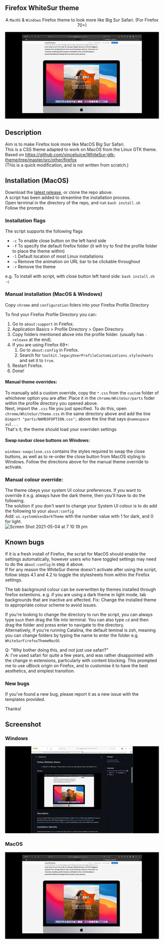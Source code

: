 ## Firefox WhiteSur theme

<p align="center">A <code>MacOS</code> & <code>Windows</code> Firefox theme to look more like Big Sur Safari. (For Firefox 70+)</p>

![Preview](whitesur.gif?raw=true)

## Description

Aim is to make Firefox look more like MacOS Big Sur Safari.\
This is a CSS theme adapted to work on MacOS from the Linux GTK theme.\
Based on https://github.com/vinceliuice/WhiteSur-gtk-theme/tree/master/src/other/firefox \
(This is a quick modification, and is not written from scratch.)

## Installation (MacOS)

Download the [latest release](https://github.com/AdamXweb/WhiteSurFirefoxThemeMacOS/releases/), or clone the repo above.\
A script has been added to streamline the installation process.\
Open terminal in the directory of the repo, and run `bash install.sh`\
Follow the prompts

### Installation flags

The script supports the following flags
- `-c` To enable close button on the left hand side
- `-f` To specify the default firefox folder (it will try to find the profile folder to place the theme within)
- `-l` Default location of most Linux installations
- `-u` Remove the animation on URL bar to be clickable throughout
- `-r` Remove the theme

e.g. To install with script, with close button left hand side: `bash install.sh -c`

### Manual installation (MacOS & Windows)

Copy `chrome` and `configuration` folers into your Firefox Profile Directory

To find your Firefox Profile Directory you can:

1. Go to `about:support` in Firefox.
2. Application Basics > Profile Directory > Open Directory.
3. Copy folders mentioned above into the profile folder. (usually has `-release` at the end).
4. If you are using Firefox 69+:
	1. Go to `about:config` in Firefox.
	2. Search for `toolkit.legacyUserProfileCustomizations.stylesheets` and set it to `true`.
5. Restart Firefox.
6. Done!

#### Manual theme overrides:
To manually add a custom override, copy the `*.css` from the `custom` folder of whichever option you are after. Place it in the `chrome/WhiteSur/parts` foder within the profile directory you opened above.\
Next, import the `.css` file you just specified. To do this, open `chrome/WhiteSur/theme.css` in the same directory above and add the line\
`@import "parts/NAMEOFOPTION.css";` above the line that says `@namespace xul...`\
That's it, the theme should load your overriden settings

#### Swap navbar close buttons on Windows:
`windows-swapclose.css` contains the styles required to swap the close buttons, as well as to re-order the close button from MacOS styling to Windows.
Follow the directions above for the manual theme override to activate.

### Manual colour override:

The theme obeys your system UI colour preferences. If you want to override it e.g. always have the dark theme, then you'll have to do the following.\
The solution if you don't want to change your System UI colour is to do add the following to your `about:config`\
Add: `ui.systemUsesDarkTheme` with the number value with 1 for dark, and 0 for light.\
![Screen Shot 2021-05-04 at 7 10 19 pm](https://user-images.githubusercontent.com/6800453/116982626-60317980-ad0c-11eb-96aa-0879b05c98fc.png)


## Known bugs

If it is a fresh install of Firefox, the script for MacOS should enable the settings automatically, however users who have toggled settings may need to do the `about:config` in step 4 above.\
If for any reason the WhiteSur theme doesn't activate after using the script, follow steps 4.1 and 4.2 to toggle the stylesheets from within the Firefox settings.

The tab background colour can be overwritten by themes installed through firefox extentions.
e.g. if you are using a dark theme in light mode, tab backgrounds that are inactive are affected.
Fix: Change the installed theme to appropriate colour scheme to avoid issues.

If you're looking to change the directory to run the script, you can always type `bash` then drag the file into terminal. You can also type `cd` and then drag the folder and press enter to navigate to the directory.\
Alternatively, if you're running Catalina, the default teminal is zsh, meaning you can change folders by typing the name to enter the folder e.g. `WhiteSurFirefoxThemeMacOS`


Q: "Why bother doing this, and not just use safari?" \
A: I've used safari for quite a few years, and was rather disappointed with the change in extensions, particularly with content blocking. This prompted me to use uBlock origin on Firefox, and to customise it to have the best aesthetics, and simplest transition.

### New bugs

If you've found a new bug, please report it as a new issue with the templates provided.

Thanks!

## Screenshot

### Windows
![Preview](whitesurwindows.gif?raw=true)


### MacOS
![Preview](whitesur.gif?raw=true)

